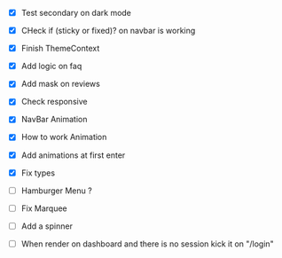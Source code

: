 - [x] Test secondary on dark mode
- [x] CHeck if (sticky or fixed)? on navbar is working
- [x] Finish ThemeContext
- [x] Add logic on faq
- [x] Add mask on reviews
- [x] Check responsive
- [x] NavBar Animation
- [x] How to work Animation
- [x] Add animations at first enter
- [x] Fix types

- [ ] Hamburger Menu ?
- [ ] Fix Marquee

- [ ] Add a spinner
- [ ] When render on dashboard
        and there is no session
        kick it on "/login"


